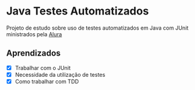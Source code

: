 # Java Testes Automatizados

Projeto de estudo sobre uso de testes automatizados em Java com JUnit ministrados pela [Alura](https://cursos.alura.com.br/course/java-jdbc-banco-dados)

## Aprendizados

- [x] Trabalhar com o JUnit
- [x] Necessidade da utilização de testes
- [x] Como trabalhar com TDD
